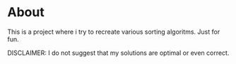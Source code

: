 # About
This is a project where i try to recreate various sorting algoritms. Just for fun.

DISCLAIMER: I do not suggest that my solutions are optimal or even correct.
